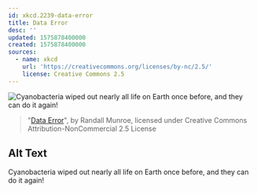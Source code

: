 ```yaml
---
id: xkcd.2239-data-error
title: Data Error
desc: ''
updated: 1575878400000
created: 1575878400000
sources:
  - name: xkcd
    url: 'https://creativecommons.org/licenses/by-nc/2.5/'
    license: Creative Commons 2.5
---
```

![Cyanobacteria wiped out nearly all life on Earth once before, and they can do it again!](https://imgs.xkcd.com/comics/data_error.png)
> "[Data Error](https://xkcd.com/2239/)", by Randall Munroe, licensed under Creative Commons Attribution-NonCommercial 2.5 License

## Alt Text
Cyanobacteria wiped out nearly all life on Earth once before, and they can do it again!
